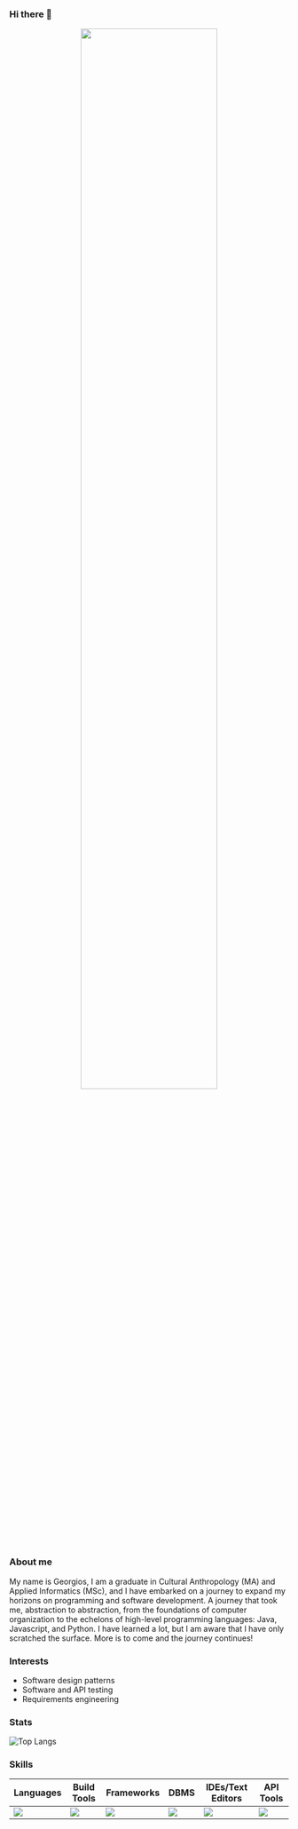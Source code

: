 ### Hi there 👋

<p align="center">
  <a href="https://image.lexica.art/full_webp/3ccff4a8-fb6e-47e6-80a3-1e58211d7ec0">
    <img width="70%" src="https://image.lexica.art/full_webp/3ccff4a8-fb6e-47e6-80a3-1e58211d7ec0" />
  </a>
</p>

### About me

My name is Georgios, I am a graduate in Cultural Anthropology (MA) and Applied Informatics (MSc), and I have embarked on a journey to expand my horizons on programming and software development. A journey that took me, abstraction to abstraction, from the foundations of computer organization to the echelons of high-level programming languages: Java, Javascript, and Python. I have learned a lot, but I am aware that I have only scratched the surface. More is to come and the journey continues!


### Interests

* Software design patterns
* Software and API testing
* Requirements engineering

### Stats

 ![Top Langs](https://github-readme-stats.vercel.app/api/top-langs/?username=geozi&hide_progress=true)

### Skills

| Languages | Build Tools | Frameworks | DBMS | IDEs/Text Editors | API Tools |
| ---------- | ---------- | ---------- | ---------- | ---------- | ---------- |
| <img src="https://skillicons.dev/icons?i=java,javascript,typescript,python&theme=light" /> | <img src="https://skillicons.dev/icons?i=gradle,maven&theme=light" /> | <img src="https://skillicons.dev/icons?i=spring,bootstrap,angular&theme=light" /> | <img src="https://skillicons.dev/icons?i=mysql,mongo&theme=light" /> | <img src="https://skillicons.dev/icons?i=idea,eclipse,vscode&theme=light" /> | <img src="https://skillicons.dev/icons?i=postman" /> |


